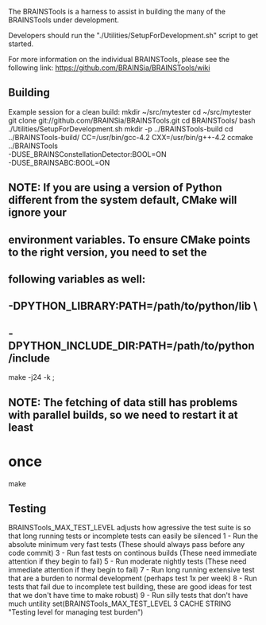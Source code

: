 The BRAINSTools is a harness to assist in building the many of the BRAINSTools under development.

Developers should run the "./Utilities/SetupForDevelopment.sh" script to get started.

For more information on the individual BRAINSTools, please see the following link:
https://github.com/BRAINSia/BRAINSTools/wiki

## Building ##
Example session for a clean build:
mkdir ~/src/mytester
cd ~/src/mytester
git clone git://github.com/BRAINSia/BRAINSTools.git
cd BRAINSTools/
bash ./Utilities/SetupForDevelopment.sh
mkdir -p ../BRAINSTools-build
cd ../BRAINSTools-build/
CC=/usr/bin/gcc-4.2 CXX=/usr/bin/g++-4.2 ccmake ../BRAINSTools \
-DUSE_BRAINSConstellationDetector:BOOL=ON \
-DUSE_BRAINSABC:BOOL=ON
## NOTE: If you are using a version of Python different from the system default, CMake will ignore your
##       environment variables.  To ensure CMake points to the right version, you need to set the
##       following variables as well:
## -DPYTHON_LIBRARY:PATH=/path/to/python/lib \
## -DPYTHON_INCLUDE_DIR:PATH=/path/to/python/include
make -j24 -k ;
## NOTE: The fetching of data still has problems with parallel builds, so we need to restart it at least
#        once
make

## Testing ##
BRAINSTools_MAX_TEST_LEVEL adjusts how agressive the test suite is
so that long running tests or incomplete tests can easily be
silenced
1 - Run the absolute minimum very fast tests (These should always pass before any code commit)
3 - Run fast tests on continous builds (These need immediate attention if they begin to fail)
5 - Run moderate nightly tests (These need immediate attention if they begin to fail)
7 - Run long running extensive test that are a burden to normal development (perhaps test 1x per week)
8 - Run tests that fail due to incomplete test building, these are good ideas for test that we don't have time to make robust)
9 - Run silly tests that don't have much untility
set(BRAINSTools_MAX_TEST_LEVEL 3 CACHE STRING "Testing level for managing test burden")
